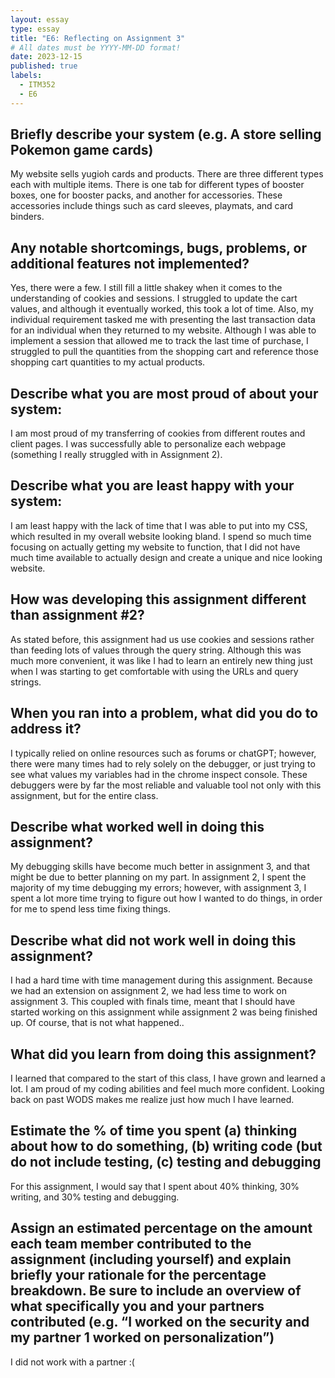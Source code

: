 ```yaml
---
layout: essay
type: essay
title: "E6: Reflecting on Assignment 3"
# All dates must be YYYY-MM-DD format!
date: 2023-12-15
published: true
labels:
  - ITM352
  - E6
---
```


<h2>Briefly describe your system (e.g. A store selling Pokemon game cards)</h2>

My website sells yugioh cards and products. There are three different types each with multiple items. There is one tab for different types of booster boxes, one for booster packs, and another for accessories. These accessories include things such as card sleeves, playmats, and card binders.

<h2>Any notable shortcomings, bugs, problems, or additional features not implemented?</h2>

Yes, there were a few. I still fill a little shakey when it comes to the understanding of cookies and sessions. I struggled to update the cart values, and although it eventually worked, this took a lot of time. Also, my individual requirement tasked me with presenting the last transaction data for an individual when they returned to my website. Although I was able to implement a session that allowed me to track the last time of purchase, I struggled to pull the quantities from the shopping cart and reference those shopping cart quantities to my actual products.

<h2>Describe what you are most proud of about your system:</h2>

I am most proud of my transferring of cookies from different routes and client pages. I was successfully able to personalize each webpage (something I really struggled with in Assignment 2).

<h2>Describe what you are least happy with your system:</h2>

I am least happy with the lack of time that I was able to put into my CSS, which resulted in my overall website looking bland. I spend so much time focusing on actually getting my website to function, that I did not have much time available to actually design and create a unique and nice looking website.

<h2>How was developing this assignment different than assignment #2?</h2>

As stated before, this assignment had us use cookies and sessions rather than feeding lots of values through the query string. Although this was much more convenient, it was like I had to learn an entirely new thing just when I was starting to get comfortable with using the URLs and query strings.

<h2>When you ran into a problem, what did you do to address it?</h2>

I typically relied on online resources such as forums or chatGPT; however, there were many times had to rely solely on the debugger, or just trying to see what values my variables had in the chrome inspect console. These debuggers were by far the most reliable and valuable tool not only with this assignment, but for the entire class.

<h2>Describe what worked well in doing this assignment?</h2>

My debugging skills have become much better in assignment 3, and that might be due to better planning on my part. In assignment 2, I spent the majority of my time debugging my errors; however, with assignment 3, I spent a lot more time trying to figure out how I wanted to do things, in order for me to spend less time fixing things.

<h2>Describe what did not work well in doing this assignment?</h2>

I had a hard time with time management during this assignment. Because we had an extension on assignment 2, we had less time to work on assignment 3. This coupled with finals time, meant that I should have started working on this assignment while assignment 2 was being finished up. Of course, that is not what happened..

<h2>What did you learn from doing this assignment?</h2>

I learned that compared to the start of this class, I have grown and learned a lot. I am proud of my coding abilities and feel much more confident. Looking back on past WODS makes me realize just how much I have learned.

<h2>Estimate the % of time you spent (a) thinking about how to do something, (b) writing code (but do not include testing, (c) testing and debugging</h2>

For this assignment, I would say that I spent about 40% thinking, 30% writing, and 30% testing and debugging.

<h2>Assign an estimated percentage on the amount each team member contributed to the assignment (including yourself) and explain briefly your rationale for the percentage breakdown. Be sure to include an overview of what specifically you and your partners contributed (e.g. “I worked on the security and my partner 1 worked on personalization”)</h2>

I did not work with a partner :(
